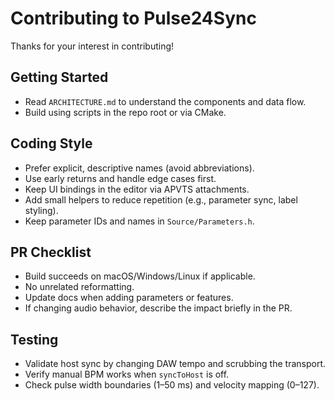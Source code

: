 # Contributing to Pulse24Sync

Thanks for your interest in contributing!

## Getting Started
- Read `ARCHITECTURE.md` to understand the components and data flow.
- Build using scripts in the repo root or via CMake.

## Coding Style
- Prefer explicit, descriptive names (avoid abbreviations).
- Use early returns and handle edge cases first.
- Keep UI bindings in the editor via APVTS attachments.
- Add small helpers to reduce repetition (e.g., parameter sync, label styling).
- Keep parameter IDs and names in `Source/Parameters.h`.

## PR Checklist
- Build succeeds on macOS/Windows/Linux if applicable.
- No unrelated reformatting.
- Update docs when adding parameters or features.
- If changing audio behavior, describe the impact briefly in the PR.

## Testing
- Validate host sync by changing DAW tempo and scrubbing the transport.
- Verify manual BPM works when `syncToHost` is off.
- Check pulse width boundaries (1–50 ms) and velocity mapping (0–127).